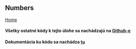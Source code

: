 ## Numbers
[Home](../)


    
#### Všetky ostatné kódy k tejto úlohe sa nachádzajú na [Github-e](https://github.com/mseleng/iv122/tree/gh-pages/src/com/github/mseleng/iv122/assignment2)
#### Dokumentácia ku kódu sa nachádza [tu](../javadoc/iv122/com.github.mseleng.iv122.assignment2)